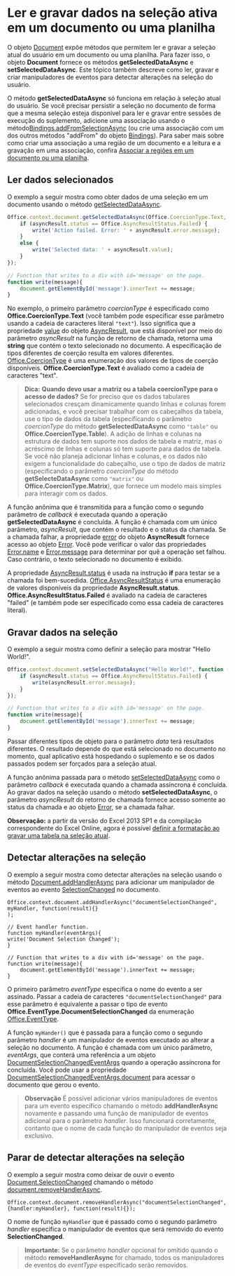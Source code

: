 
# <a name="read-and-write-data-to-the-active-selection-in-a-document-or-spreadsheet"></a>Ler e gravar dados na seleção ativa em um documento ou uma planilha

O objeto [Document](http://dev.office.com/reference/add-ins/shared/document) expõe métodos que permitem ler e gravar a seleção atual do usuário em um documento ou uma planilha. Para fazer isso, o objeto **Document** fornece os métodos **getSelectedDataAsync** e **setSelectedDataAsync**. Este tópico também descreve como ler, gravar e criar manipuladores de eventos para detectar alterações na seleção do usuário.

O método **getSelectedDataAsync** só funciona em relação à seleção atual do usuário. Se você precisar persistir a seleção no documento de forma que a mesma seleção esteja disponível para ler e gravar entre sessões de execução do suplemento, adicione uma associação usando o método[Bindings.addFromSelectionAsync](http://msdn.microsoft.com/pt-br/library/edc99214-e63e-43f2-9392-97ead42fc155.aspx) (ou crie uma associação com um dos outros métodos "addFrom" do objeto [Bindings](http://msdn.microsoft.com/pt-br/library/09979e31-3bfb-45be-adda-0f7cc2db1fe1.aspx)). Para saber mais sobre como criar uma associação a uma região de um documento e a leitura e a gravação em uma associação, confira [Associar a regiões em um documento ou uma planilha](../develop/bind-to-regions-in-a-document-or-spreadsheet.md).


## <a name="read-selected-data"></a>Ler dados selecionados


O exemplo a seguir mostra como obter dados de uma seleção em um documento usando o método [getSelectedDataAsync](http://dev.office.com/reference/add-ins/shared/document.getselecteddataasync).


```js
Office.context.document.getSelectedDataAsync(Office.CoercionType.Text, function (asyncResult) {
    if (asyncResult.status == Office.AsyncResultStatus.Failed) {
        write('Action failed. Error: ' + asyncResult.error.message);
    }
    else {
        write('Selected data: ' + asyncResult.value);
    }
});

// Function that writes to a div with id='message' on the page.
function write(message){
    document.getElementById('message').innerText += message; 
}
```

No exemplo, o primeiro parâmetro _coercionType_ é especificado como **Office.CoercionType.Text** (você também pode especificar esse parâmetro usando a cadeia de caracteres literal `"text"`). Isso significa que a propriedade [value](http://dev.office.com/reference/add-ins/shared/asyncresult.status) do objeto [AsyncResult](http://dev.office.com/reference/add-ins/shared/asyncresult), que está disponível por meio do parâmetro _asyncResult_ na função de retorno de chamada, retorna uma **string** que contém o texto selecionado no documento. A especificação de tipos diferentes de coerção resulta em valores diferentes. [Office.CoercionType](http://dev.office.com/reference/add-ins/shared/coerciontype-enumeration) é uma enumeração dos valores de tipos de coerção disponíveis. **Office.CoercionType.Text** é avaliado como a cadeia de caracteres "text".


 >**Dica:**   **Quando devo usar a matriz ou a tabela coercionType para o acesso de dados?** Se for preciso que os dados tabulares selecionados cresçam dinamicamente quando linhas e colunas forem adicionadas, e você precisar trabalhar com os cabeçalhos da tabela, use o tipo de dados da tabela (especificando o parâmetro _coercionType_ do método **getSelectedDataAsync** como `"table"` ou **Office.CoercionType.Table**). A adição de linhas e colunas na estrutura de dados tem suporte nos dados de tabela e matriz, mas o acréscimo de linhas e colunas só tem suporte para dados de tabela. Se você não planeja adicionar linhas e colunas, e os dados não exigem a funcionalidade do cabeçalho, use o tipo de dados de matriz (especificando o parâmetro _coercionType_ do método **getSelecteDataAsync** como `"matrix"` ou **Office.CoercionType.Matrix**), que fornece um modelo mais simples para interagir com os dados.

A função anônima que é transmitida para a função como o segundo parâmetro de _callback_ é executada quando a operação **getSelectedDataAsync** é concluída. A função é chamada com um único parâmetro, _asyncResult_, que contém o resultado e o status da chamada. Se a chamada falhar, a propriedade [error](http://dev.office.com/reference/add-ins/shared/asyncresult.context) do objeto **AsyncResult** fornece acesso ao objeto [Error](http://dev.office.com/reference/add-ins/shared/error). Você pode verificar o valor das propriedades [Error.name](http://dev.office.com/reference/add-ins/shared/error.name) e [Error.message](http://dev.office.com/reference/add-ins/shared/error.message) para determinar por quê a operação set falhou. Caso contrário, o texto selecionado no documento é exibido.

A propriedade [AsyncResult.status](http://dev.office.com/reference/add-ins/shared/asyncresult.error) é usada na instrução **if** para testar se a chamada foi bem-sucedida. [Office.AsyncResultStatus](http://dev.office.com/reference/add-ins/shared/asyncresultstatus-enumeration) é uma enumeração de valores disponíveis da propriedade **AsyncResult.status**. **Office.AsyncResultStatus.Failed** é avaliado na cadeia de caracteres "failed" (e também pode ser especificado como essa cadeia de caracteres literal).


## <a name="write-data-to-the-selection"></a>Gravar dados na seleção


O exemplo a seguir mostra como definir a seleção para mostrar "Hello World!".


```js
Office.context.document.setSelectedDataAsync("Hello World!", function (asyncResult) {
    if (asyncResult.status == Office.AsyncResultStatus.Failed) {
        write(asyncResult.error.message);
    }
});

// Function that writes to a div with id='message' on the page.
function write(message){
    document.getElementById('message').innerText += message; 
}
```

Passar diferentes tipos de objeto para o parâmetro _data_ terá resultados diferentes. O resultado depende do que está selecionado no documento no momento, qual aplicativo está hospedando o suplemento e se os dados passados podem ser forçados para a seleção atual.

A função anônima passada para o método [setSelectedDataAsync](http://dev.office.com/reference/add-ins/shared/document.setselecteddataasync) como o parâmetro _callback_ é executada quando a chamada assíncrona é concluída. Ao gravar dados na seleção usando o método **setSelectedDataAsync**, o parâmetro _asyncResult_ do retorno de chamada fornece acesso somente ao status da chamada e ao objeto [Error](http://dev.office.com/reference/add-ins/shared/error), se a chamada falhar.

 **Observação:** a partir da versão do Excel 2013 SP1 e da compilação correspondente do Excel Online, agora é possível [definir a formatação ao gravar uma tabela na seleção atual](../excel/format-tables-in-add-ins-for-excel.md).


## <a name="detect-changes-in-the-selection"></a>Detectar alterações na seleção


O exemplo a seguir mostra como detectar alterações na seleção usando o método [Document.addHandlerAsync](http://dev.office.com/reference/add-ins/shared/document.addhandlerasync) para adicionar um manipulador de eventos ao evento [SelectionChanged](http://dev.office.com/reference/add-ins/shared/document.selectionchanged.event) no documento.


```
Office.context.document.addHandlerAsync("documentSelectionChanged", myHandler, function(result){} 
);

// Event handler function.
function myHandler(eventArgs){
write('Document Selection Changed');
}

// Function that writes to a div with id='message' on the page.
function write(message){
    document.getElementById('message').innerText += message; 
}
```

O primeiro parâmetro _eventType_ especifica o nome do evento a ser assinado. Passar a cadeia de caracteres `"documentSelectionChanged"` para esse parâmetro é equivalente a passar o tipo de evento **Office.EventType.DocumentSelectionChanged** da enumeração [Office.EventType](http://dev.office.com/reference/add-ins/shared/eventtype-enumeration).

A função `myHander()` que é passada para a função como o segundo parâmetro _handler_ é um manipulador de eventos executado ao alterar a seleção no documento. A função é chamada com um único parâmetro, _eventArgs_, que conterá uma referência a um objeto [DocumentSelectionChangedEventArgs](http://dev.office.com/reference/add-ins/shared/document.selectionchangedeventargs) quando a operação assíncrona for concluída. Você pode usar a propriedade [DocumentSelectionChangedEventArgs.document](http://dev.office.com/reference/add-ins/shared/document.selectionchangedeventargs.document) para acessar o documento que gerou o evento.


 >**Observação**  É possível adicionar vários manipuladores de eventos para um evento específico chamando o método **addHandlerAsync** novamente e passando uma função de manipulador de eventos adicional para o parâmetro _handler_. Isso funcionará corretamente, contanto que o nome de cada função do manipulador de eventos seja exclusivo.


## <a name="stop-detecting-changes-in-the-selection"></a>Parar de detectar alterações na seleção


O exemplo a seguir mostra como deixar de ouvir o evento [Document.SelectionChanged](http://dev.office.com/reference/add-ins/shared/document.selectionchanged.event) chamando o método [document.removeHandlerAsync](http://dev.office.com/reference/add-ins/shared/document.removehandlerasync).


```
Office.context.document.removeHandlerAsync("documentSelectionChanged", {handler:myHandler}, function(result){});
```

O nome de função `myHandler` que é passado como o segundo parâmetro _handler_ especifica o manipulador de eventos que será removido do evento **SelectionChanged**.


 >**Importante:**  Se o parâmetro _handler_ opcional for omitido quando o método **removeHandlerAsync** for chamado, todos os manipuladores de eventos do _eventType_ especificado serão removidos.

